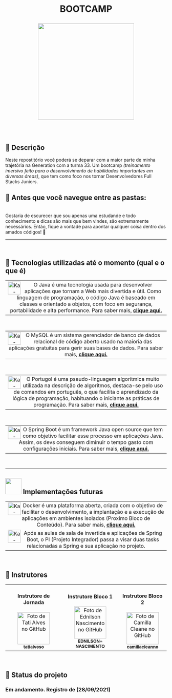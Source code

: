 <div style="display: inline_block">
    <h1 align="CENTER">BOOTCAMP <p><img src="https://i.imgur.com/oGKvCzi.png" width="300"></h1>
   <br>

## :memo: Descrição
Neste repostitório você poderá se deparar com a maior parte de minha trajetória na Generation com a turma 33. Um bootcamp *(treinamento imersivo feito para o desenvolvimento de habilidades importantes em diversas áreas)*, que tem como foco nos tornar Desenvolvedores Full Stacks Juniors. 
<br>
## :round_pushpin: Antes que você navegue entre as pastas:
<br>
Gostaria de escurecer que sou apenas uma estudande e todo conhecimento e dicas são mais que bem vindes, são extremamente necessários. Então, fique a vontade para apontar qualquer coisa dentro dos amados códigos! 🥰

<br>
<hr size="3">
<br>

## :wrench: Tecnologias utilizadas até o momento (qual e o que é)
<table>
  <tr>
    <td align="center"> 
      <img align="left" alt="Ka-Java" height="40" width="40" src="https://img.icons8.com/color/48/000000/java-coffee-cup-logo--v2.png"/>
O Java é uma tecnologia usada para desenvolver aplicações que tornam a Web mais divertida e útil. Como linguagem de programação, o código Java é baseado em classes e orientado a objetos, com foco em segurança, portabilidade e alta performance. Para saber mais, <a href="https://rockcontent.com/br/blog/o-que-e-java/"><b>clique aqui.</b>
  </sub>
      </a>
    </td>
  </tr>
</table>
<br>

<table>
  <tr>
    <td align="center"> 
<img align="left" alt="Ka-Mysql" height="40" width="40" src="https://img.icons8.com/fluency/48/000000/mysql-logo.png"/>
O MySQL é um sistema gerenciador de banco de dados relacional de código aberto usado na maioria das aplicações gratuitas para gerir suas bases de dados. Para saber mais, <a href="https://rockcontent.com/br/blog/mysql/"><b>clique aqui.</b>
       </sub>
      </a>
    </td>
  </tr>
</table>
<br>

<table>
  <tr>
    <td align="center"> 
<img align="left" alt="Ka-Portugol" height="40" width="40" src="https://lh3.googleusercontent.com/proxy/10WoSw0gZXFNOmgv1RcuYGIjRAO0lIxrjjS1E7jyqgQGy6mXr7ME6yfMt8D_dE6ZjWovcQxiqxP9y-FF-JQ6m00HMQZiEjW1V292Id5AWN0"/>
O Portugol é uma pseudo-linguagem algorítmica muito utilizada na descrição de algoritmos, destaca-se pelo uso de comandos em português, o que facilita o aprendizado da lógica de programação, habituando o iniciante as práticas de programação. Para saber mais, <a href="https://www.devmedia.com.br/o-que-e-portugol-studio/40764"><b>clique aqui.</b> 
 </sub>
      </a>
    </td>
  </tr>
</table>
<br>

<table>
  <tr>
    <td align="center"> <img align="left" alt="Ka-Spring" height="40" width="40" src="https://img.icons8.com/color/48/000000/spring-logo.png"/>
O Spring Boot é um framework Java open source que tem como objetivo facilitar esse processo em aplicações Java. Assim, os devs conseguem diminuir o tempo gasto com configurações iniciais. Para saber mais, <a href="https://www.devmedia.com.br/spring-boot-simplificando-o-spring/31979"><b>clique aqui.</b>
 </sub>
      </a>
    </td>
  </tr>
</table>
<br>
<hr size="2">

<h2 align="left"><img src="https://www.videosdopovo.com/wp-content/uploads/2017/12/gif-Carlton-Banks.gif" width="50">   Implementações futuras</h2>
     
<table>
  <tr>
    <td align="center"> 
      <img align="left" alt="Ka-Docker" height="40" width="40" src="https://www.mundodocker.com.br/wp-content/uploads/2015/06/docker_facebook_share.png"/>
Docker é uma plataforma aberta, criada com o objetivo de facilitar o desenvolvimento, a implantação e a execução de aplicações em ambientes isolados (Proxímo Bloco de Conteúdo). Para saber mais, 
<a href="https://stack.desenvolvedor.expert/appendix/docker/oquee.html"><b>clique aqui.</b>
  </sub>
      </a>
    </td>
  </tr>
   <tr>
    <td align="center"> 
      <img align="left" alt="Ka-Task" height="40" width="40" src="https://www.apkmirror.com/wp-content/uploads/2018/04/5ae033d05d6eb.png"/>
Após as aulas de sala de invertida e aplicações de Spring Boot, o PI (Projeto Integrador) passa a visar duas tasks relacionadas a Spring e sua aplicação no projeto.
  </sub>
      </a>
    </td>
  </tr>
</table>
<br>

## :handshake: Instrutores
<table>
  <tr>
    <td align="center">
      <h4>Instrutore de Jornada</h4>
      <a href="http://github.com/tatialveso">
        <img src="https://avatars.githubusercontent.com/u/56259137?v=4" width="100px;" alt="Foto de Tati Alves no GitHub"/><br>
        <sub>
          <b>tatialveso</b>
        </sub>
      </a>
    </td>
    <td align="center">
      <h4>Instrutore Bloco 1</h4>
      <a href="https://github.com/EDNILSON-NASCIMENTO">
        <img src="https://avatars.githubusercontent.com/u/57823621?v=4" width="100px;" alt="Foto de Ednilson Nascimento no GitHub"/><br>
        <sub>
          <b>EDNILSON-NASCIMENTO</b>
        </sub>
      </a>
    </td>
     </td>
    <td align="center">
      <h4>Instrutore Bloco 2</h4>
      <a href="https://github.com/camillacleanne">
        <img src="https://avatars.githubusercontent.com/u/57760132?v=4" width="100px;" alt="Foto de Camilla Cleane no GitHub"/><br>
        <sub>
          <b>camillacleanne</b>
        </sub>
      </a>
    </td>
  </tr>  
</table>


<br>

## :dart: Status do projeto

<h3> Em andamento. Registro de (28/09/2021) </h3>
